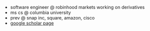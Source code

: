 - software engineer @ robinhood markets working on derivatives
- ms cs @ columbia university
- prev @ snap inc, square, amazon, cisco
- [google scholar page](https://scholar.google.com/citations?hl=en&view_op=list_works&authuser=2&gmla=AKKJWFdFni0nqJqU-nuzgXpWiNJhVsWMZm3cBAjWB_8TgfAZwcfOKp2hFT7bcPlfqsxVCkyzaF6aepfrg-5iOg&user=iPDO9-EAAAAJ)
<!--
**samaynathani/samaynathani** is a ✨ _special_ ✨ repository because its `README.md` (this file) appears on your GitHub profile.

Here are some ideas to get you started:

- 🔭 I’m currently working on ...
- 🌱 I’m currently learning ...
- 👯 I’m looking to collaborate on ...
- 🤔 I’m looking for help with ...
- 💬 Ask me about ...
- 📫 How to reach me: ...
- 😄 Pronouns: ...
- ⚡ Fun fact: ...
-->
